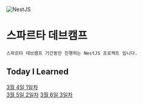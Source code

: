 ![NestJS](https://velog.velcdn.com/images/minsang9735/post/f03c686e-9ceb-480b-b8a8-e67d2a6298ed/image.png)
# 스파르타 데브캠프
```
스파르타 데브캠프 기간동안 진행하는 NestJS 프로젝트 입니다.
```

## Today I Learned
[3월 4일 1일차](https://avodev.tistory.com/entry/%EB%8D%B0%EB%B8%8C%EC%BA%A0%ED%94%84-1%EC%9D%BC%EC%B0%A8)  
[3월 5일 2일차](https://avodev.tistory.com/entry/%EB%8D%B0%EB%B8%8C%EC%BA%A0%ED%94%84-2%EC%9D%BC%EC%B0%A8)
[3월 6일 3일차](https://avodev.tistory.com/entry/%EB%8D%B0%EB%B8%8C%EC%BA%A0%ED%94%84-3%EC%9D%BC%EC%B0%A8)